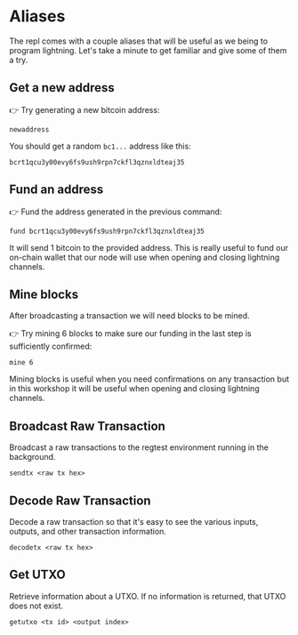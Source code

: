 # Aliases

The repl comes with a couple aliases that will be useful as we being to program lightning.  Let's take a minute to get familiar and give some of them a try.


## Get a new address

👉 Try generating a new bitcoin address:
```
newaddress
```

You should get a random `bc1...` address like this:
```
bcrt1qcu3y00evy6fs9ush9rpn7ckfl3qznxldteaj35
```


## Fund an address

👉 Fund the address generated in the previous command:

```
fund bcrt1qcu3y00evy6fs9ush9rpn7ckfl3qznxldteaj35
```

It will send 1 bitcoin to the provided address.  This is really useful to fund our on-chain wallet that our node will use when opening and closing lightning channels.


## Mine blocks

After broadcasting a transaction we will need blocks to be mined.

👉 Try mining 6 blocks to make sure our funding in the last step is sufficiently confirmed:

```
mine 6
```

Mining blocks is useful when you need confirmations on any transaction but in this workshop it will be useful when opening and closing lightning channels.

## Broadcast Raw Transaction

Broadcast a raw transactions to the regtest environment running in the background.

```
sendtx <raw tx hex>
```

## Decode Raw Transaction

Decode a raw transaction so that it's easy to see the various inputs, outputs, and other transaction information.

```
decodetx <raw tx hex>
```

## Get UTXO

Retrieve information about a UTXO. If no information is returned, that UTXO does not exist.

```
getutxo <tx id> <output index>
```
